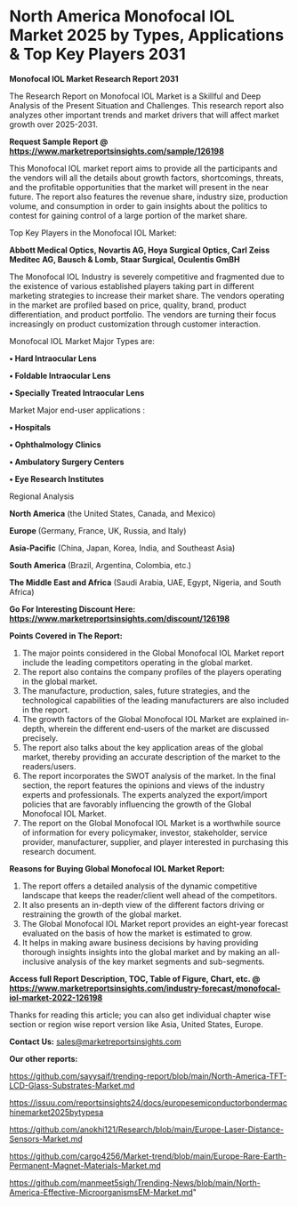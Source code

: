 # North America Monofocal IOL Market 2025 by Types, Applications & Top Key Players 2031

<strong>Monofocal IOL Market Research Report 2031</strong>

The Research Report on Monofocal IOL Market is a Skillful and Deep Analysis of the Present Situation and Challenges. This research report also analyzes other important trends and market drivers that will affect market growth over 2025-2031.

<strong>Request Sample Report @ <a href=https://www.marketreportsinsights.com/sample/126198>https://www.marketreportsinsights.com/sample/126198</a></strong>

This Monofocal IOL market report aims to provide all the participants and the vendors will all the details about growth factors, shortcomings, threats, and the profitable opportunities that the market will present in the near future. The report also features the revenue share, industry size, production volume, and consumption in order to gain insights about the politics to contest for gaining control of a large portion of the market share.

Top Key Players in the Monofocal IOL Market:

<strong>Abbott Medical Optics, Novartis AG, Hoya Surgical Optics, Carl Zeiss Meditec AG, Bausch & Lomb, Staar Surgical, Oculentis GmBH</strong>

The Monofocal IOL Industry is severely competitive and fragmented due to the existence of various established players taking part in different marketing strategies to increase their market share. The vendors operating in the market are profiled based on price, quality, brand, product differentiation, and product portfolio. The vendors are turning their focus increasingly on product customization through customer interaction.

Monofocal IOL Market Major Types are:

<strong>• Hard Intraocular Lens

• Foldable Intraocular Lens

• Specially Treated Intraocular Lens</strong>

Market Major end-user applications :

<strong>• Hospitals

• Ophthalmology Clinics

• Ambulatory Surgery Centers

• Eye Research Institutes</strong>

Regional Analysis

</u><strong><b>North America</b></strong> (the United States, Canada, and Mexico)

<strong><b>Europe </b></strong>(Germany, France, UK, Russia, and Italy)

<strong><b>Asia-Pacific</b></strong> (China, Japan, Korea, India, and Southeast Asia)

<strong><b>South America</b></strong> (Brazil, Argentina, Colombia, etc.)

<strong><b>The Middle East and Africa</b></strong> (Saudi Arabia, UAE, Egypt, Nigeria, and South Africa)

<strong>Go For Interesting Discount Here: <a href=https://www.marketreportsinsights.com/discount/126198>https://www.marketreportsinsights.com/discount/126198</a></strong>

<strong>Points Covered in The Report:</strong>
<ol>
  <li>The major points considered in the Global Monofocal IOL Market report include the leading competitors operating in the global market.</li>
  <li>The report also contains the company profiles of the players operating in the global market.</li>
  <li>The manufacture, production, sales, future strategies, and the technological capabilities of the leading manufacturers are also included in the report.</li>
  <li>The growth factors of the Global Monofocal IOL Market are explained in-depth, wherein the different end-users of the market are discussed precisely.</li>
  <li>The report also talks about the key application areas of the global market, thereby providing an accurate description of the market to the readers/users.</li>
  <li>The report incorporates the SWOT analysis of the market. In the final section, the report features the opinions and views of the industry experts and professionals. The experts analyzed the export/import policies that are favorably influencing the growth of the Global Monofocal IOL Market.</li>
  <li>The report on the Global Monofocal IOL Market is a worthwhile source of information for every policymaker, investor, stakeholder, service provider, manufacturer, supplier, and player interested in purchasing this research document.</li>
</ol>
<strong>Reasons for Buying Global Monofocal IOL Market Report:</strong>

<ol>
  <li>The report offers a detailed analysis of the dynamic competitive landscape that keeps the reader/client well ahead of the competitors.</li>
  <li>It also presents an in-depth view of the different factors driving or restraining the growth of the global market.</li>
  <li>The Global Monofocal IOL Market report provides an eight-year forecast evaluated on the basis of how the market is estimated to grow.</li>
  <li>It helps in making aware business decisions by having providing thorough insights insights into the global market and by making an all-inclusive analysis of the key market segments and sub-segments.</li>
</ol>
<strong>Access full Report Description, TOC, Table of Figure, Chart, etc. @ <a href=https://www.marketreportsinsights.com/industry-forecast/monofocal-iol-market-2022-126198>https://www.marketreportsinsights.com/industry-forecast/monofocal-iol-market-2022-126198</a></strong>


Thanks for reading this article; you can also get individual chapter wise section or region wise report version like Asia, United States, Europe.

<strong>Contact Us:</strong>
sales@marketreportsinsights.com

<strong>Our other reports:</strong>

<a href=https://github.com/sayysaif/trending-report/blob/main/North-America-TFT-LCD-Glass-Substrates-Market.md>https://github.com/sayysaif/trending-report/blob/main/North-America-TFT-LCD-Glass-Substrates-Market.md</a>

<a href=https://issuu.com/reportsinsights24/docs/europesemiconductorbondermachinemarket2025bytypesa>https://issuu.com/reportsinsights24/docs/europesemiconductorbondermachinemarket2025bytypesa</a>

<a href=https://github.com/anokhi121/Research/blob/main/Europe-Laser-Distance-Sensors-Market.md>https://github.com/anokhi121/Research/blob/main/Europe-Laser-Distance-Sensors-Market.md</a>

<a href=https://github.com/cargo4256/Market-trend/blob/main/Europe-Rare-Earth-Permanent-Magnet-Materials-Market.md>https://github.com/cargo4256/Market-trend/blob/main/Europe-Rare-Earth-Permanent-Magnet-Materials-Market.md</a>

<a href=https://github.com/manmeet5sigh/Trending-News/blob/main/North-America-Effective-MicroorganismsEM-Market.md>https://github.com/manmeet5sigh/Trending-News/blob/main/North-America-Effective-MicroorganismsEM-Market.md</a>"
